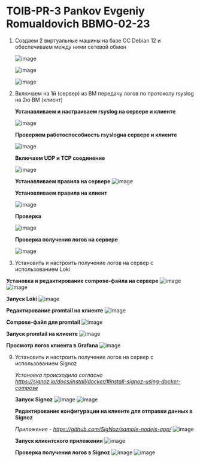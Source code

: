 # TOIB-PR-3 Pankov Evgeniy Romualdovich BBMO-02-23

1. Создаем 2 виртуальные машины на базе ОС Debian 12 и обеспечиваем между ними сетевой обмен

   ![image](Screenshots/1.png)

   ![image](Screenshots/2.png)

   ![image](Screenshots/3.png)
   
2. Включаем на 1й (сервер) из ВМ передачу логов по протоколу rsyslog на 2ю ВМ (клиент)
   
   **Устанавливаем и настраиваем rsyslog на сервере и клиенте**

   ![image](Screenshots/4.png)

   **Проверяем работоспособность rsyslogна сервере и клиенте**

   ![image](Screenshots/5.png)

   **Включаем UDP и TCP соединение**

   ![image](Screenshots/6.png)

   **Устанавливаем правила на сервере**
   ![image](Screenshots/7.png)

   **Установливаем правила на клиент**
   
   ![image](Screenshots/8.png)

   **Проверка**
   
   ![image](Screenshots/9.png)

   **Проверка получения логов на сервере**
   
   ![image](Screenshots/10.png)

4. Установить и настроить получение логов на сервер с использованием Loki
   
 **Установка и редактирование compose-файла на сервере**
 ![image](Screenshots/2.png)
 ![image](Screenshots/2.png)
   
 **Запуск Loki**
 ![image](Screenshots/2.png)

 **Редактирование promtail на клиенте**
 ![image](Screenshots/2.png)

 **Compose-файл для promtail**
 ![image](Screenshots/2.png)

 **Запуск promtail на клиенте**
 ![image](Screenshots/2.png)

 **Просмотр логов клиента в Grafana**
 ![image](Screenshots/2.png)
 
9. Установить и настроить получение логов на сервер с использованием Signoz

   _Установка происходила согласно https://signoz.io/docs/install/docker/#install-signoz-using-docker-compose_

   **Запуск Signoz**
   ![image](Screenshots/2.png)
   ![image](Screenshots/2.png)

   **Редактирование конфигурации на клиенте для отправки данных в Signoz**
   
   _Приложение - https://github.com/SigNoz/sample-nodejs-app/_
   ![image](Screenshots/2.png)

   **Запуск клиентского приложения**
   ![image](Screenshots/2.png)
   
   **Проверка получения логов в Signoz**
   ![image](Screenshots/2.png)
   ![image](Screenshots/2.png)
